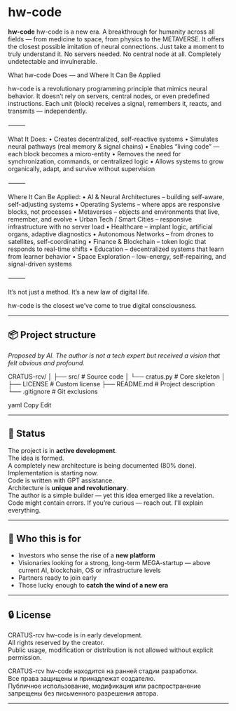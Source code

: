 # **hw-code**

**hw-code** hw-code is a new era. A breakthrough for humanity across all fields — from medicine to space, from physics to the METAVERSE.
It offers the closest possible imitation of neural connections.
Just take a moment to truly understand it.
 No servers needed. No central node at all.
Completely undetectable and invulnerable. 



What hw-code Does — and Where It Can Be Applied

hw-code is a revolutionary programming principle that mimics neural behavior.
It doesn’t rely on servers, central nodes, or even predefined instructions.
Each unit (block) receives a signal, remembers it, reacts, and transmits — independently.

⸻

What It Does:
	•	Creates decentralized, self-reactive systems
	•	Simulates neural pathways (real memory & signal chains)
	•	Enables “living code” — each block becomes a micro-entity
	•	Removes the need for synchronization, commands, or centralized logic
	•	Allows systems to grow organically, adapt, and survive without supervision

⸻

Where It Can Be Applied:
	•	AI & Neural Architectures – building self-aware, self-adjusting systems
	•	Operating Systems – where apps are responsive blocks, not processes
	•	Metaverses – objects and environments that live, remember, and evolve
	•	Urban Tech / Smart Cities – responsive infrastructure with no server load
	•	Healthcare – implant logic, artificial organs, adaptive diagnostics
	•	Autonomous Networks – from drones to satellites, self-coordinating
	•	Finance & Blockchain – token logic that responds to real-time shifts
	•	Education – decentralized systems that learn from learner behavior
	•	Space Exploration – low-energy, self-repairing, and signal-driven systems

⸻

It’s not just a method.
It’s a new law of digital life.

hw-code is the closest we’ve come to true digital consciousness.

---

## 📦 Project structure

*Proposed by AI. The author is not a tech expert but received a vision that felt obvious and profound.*

CRATUS-rcv/ │ ├── src/ # Source code │ └── cratus.py # Core skeleton │ ├── LICENSE # Custom license ├── README.md # Project description └── .gitignore # Git exclusions

yaml
Copy
Edit

---

## 📌 Status

The project is in **active development**.  
The idea is formed.  
A completely new architecture is being documented (80% done).  
Implementation is starting now.  
Code is written with GPT assistance.  
Architecture is **unique and revolutionary**.  
The author is a simple builder — yet this idea emerged like a revelation.  
Code might contain errors. If you’re curious — reach out. I’ll explain everything.

---

## 📢 Who this is for

- Investors who sense the rise of a **new platform**  
- Visionaries looking for a strong, long-term MEGA-startup — above current AI, blockchain, OS or infrastructure levels  
- Partners ready to join early  
- Those lucky enough to **catch the wind of a new era**

---

## 🔒 License

CRATUS-rcv 
hw-code is in early development.  
All rights reserved by the creator.  
Public usage, modification or distribution is not allowed without explicit permission.

CRATUS-rcv 
hw-code находится на ранней стадии разработки.  
Все права защищены и принадлежат создателю.  
Публичное использование, модификация или распространение запрещены без письменного разрешения автора.

---


